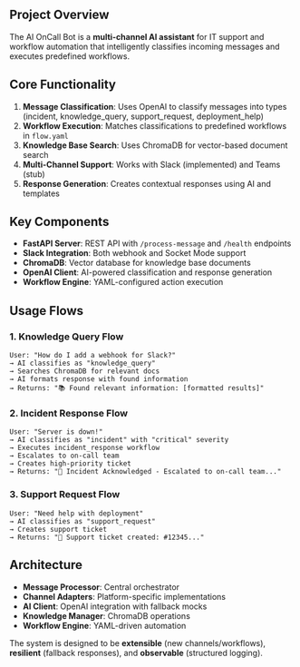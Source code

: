 ## **Project Overview**

The AI OnCall Bot is a **multi-channel AI assistant** for IT support and workflow automation that intelligently classifies incoming messages and executes predefined workflows.

## **Core Functionality**

1. **Message Classification**: Uses OpenAI to classify messages into types (incident, knowledge_query, support_request, deployment_help)
2. **Workflow Execution**: Matches classifications to predefined workflows in `flow.yaml`
3. **Knowledge Base Search**: Uses ChromaDB for vector-based document search
4. **Multi-Channel Support**: Works with Slack (implemented) and Teams (stub)
5. **Response Generation**: Creates contextual responses using AI and templates

## **Key Components**

- **FastAPI Server**: REST API with `/process-message` and `/health` endpoints
- **Slack Integration**: Both webhook and Socket Mode support
- **ChromaDB**: Vector database for knowledge base documents
- **OpenAI Client**: AI-powered classification and response generation
- **Workflow Engine**: YAML-configured action execution

## **Usage Flows**

### **1. Knowledge Query Flow**
```
User: "How do I add a webhook for Slack?" 
→ AI classifies as "knowledge_query"
→ Searches ChromaDB for relevant docs
→ AI formats response with found information
→ Returns: "📚 Found relevant information: [formatted results]"
```

### **2. Incident Response Flow**
```
User: "Server is down!"
→ AI classifies as "incident" with "critical" severity
→ Executes incident_response workflow
→ Escalates to on-call team
→ Creates high-priority ticket
→ Returns: "🚨 Incident Acknowledged - Escalated to on-call team..."
```

### **3. Support Request Flow**
```
User: "Need help with deployment"
→ AI classifies as "support_request"
→ Creates support ticket
→ Returns: "🎫 Support ticket created: #12345..."
```

## **Architecture**

- **Message Processor**: Central orchestrator
- **Channel Adapters**: Platform-specific implementations
- **AI Client**: OpenAI integration with fallback mocks
- **Knowledge Manager**: ChromaDB operations
- **Workflow Engine**: YAML-driven automation

The system is designed to be **extensible** (new channels/workflows), **resilient** (fallback responses), and **observable** (structured logging).